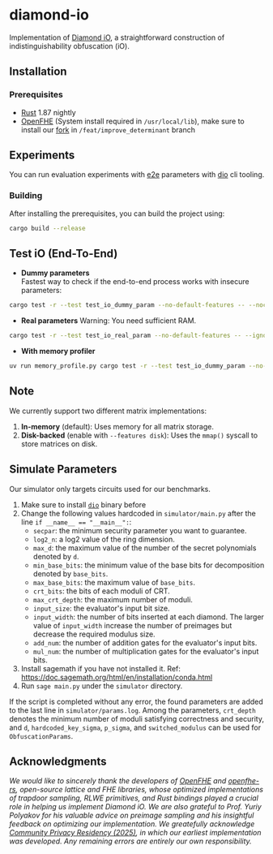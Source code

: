 # diamond-io

Implementation of [Diamond iO](https://eprint.iacr.org/2025/236), a straightforward construction of indistinguishability obfuscation (iO).

## Installation

### Prerequisites
- [Rust](https://www.rust-lang.org/tools/install) 1.87 nightly
- [OpenFHE](https://openfhe-development.readthedocs.io/en/latest/sphinx_rsts/intro/installation/installation.html) (System install required in `/usr/local/lib`), make sure to install our [fork](https://github.com/MachinaIO/openfhe-development/tree/feat/improve_determinant) in `/feat/improve_determinant` branch

## Experiments

You can run evaluation experiments with [e2e](./e2e/) parameters with [dio](./dio/) cli tooling.

### Building

After installing the prerequisites, you can build the project using:

```bash
cargo build --release
```

## Test iO (End-To-End)

- **Dummy parameters**  
Fastest way to check if the end-to-end process works with insecure parameters:
```bash
cargo test -r --test test_io_dummy_param --no-default-features -- --nocapture
```

- **Real parameters** 
Warning: You need sufficient RAM.
```bash
cargo test -r --test test_io_real_param --no-default-features -- --ignored --nocapture
```

- **With memory profiler**  
```bash
uv run memory_profile.py cargo test -r --test test_io_dummy_param --no-default-features
```

## Note

We currently support two different matrix implementations:
1. **In-memory** (default): Uses memory for all matrix storage.
2. **Disk-backed** (enable with `--features disk`): Uses the `mmap()` syscall to store matrices on disk.


## Simulate Parameters

Our simulator only targets circuits used for our benchmarks.

1. Make sure to install [`dio`](/dio/) binary before
2. Change the following values hardcoded in `simulator/main.py` after the line `if __name__ == "__main__":`:
    - `secpar`: the minimum security parameter you want to guarantee.
    - `log2_n`: a log2 value of the ring dimension.
    - `max_d`: the maximum value of the number of the secret polynomials denoted by `d`.
    - `min_base_bits`: the minimum value of the base bits for decomposition denoted by `base_bits`.
    - `max_base_bits`: the maximum value of `base_bits`.
    - `crt_bits`: the bits of each moduli of CRT.
    - `max_crt_depth`: the maximum number of moduli.
    - `input_size`: the evaluator's input bit size.
    - `input_width`: the number of bits inserted at each diamond. The larger value of `input_width` increase the number of preimages but decrease the required modulus size.
    - `add_num`: the number of addition gates for the evaluator's input bits.
    - `mul_num`: the number of multiplication gates for the evaluator's input bits.
3. Install sagemath if you have not installed it. Ref: https://doc.sagemath.org/html/en/installation/conda.html
4. Run `sage main.py` under the `simulator` directory.

If the script is completed without any error, the found parameters are added to the last line in `simulator/params.log`. 
Among the parameters, `crt_depth` denotes the minimum number of moduli satisfying correctness and security, and `d`, `hardcoded_key_sigma`, `p_sigma`, and `switched_modulus` can be used for `ObfuscationParams`.


## Acknowledgments

*We would like to sincerely thank the developers of [OpenFHE](https://github.com/openfheorg/openfhe-development) and [openfhe-rs](https://github.com/fairmath/openfhe-rs), open-source lattice and FHE libraries, whose optimized implementations of trapdoor sampling, RLWE primitives, and Rust bindings played a crucial role in helping us implement Diamond iO. We are also grateful to Prof. Yuriy Polyakov for his valuable advice on preimage sampling and his insightful feedback on optimizing our implementation. We greatefully acknowledge [Community Privacy Residency (2025)](https://community-privacy.github.io/partners/), in which our earliest implementation was developed. Any remaining errors are entirely our own responsibility.*
